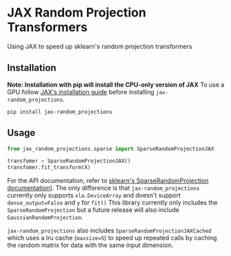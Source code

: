 # JAX Random Projection Transformers
Using JAX to speed up sklearn's random projection transformers

## Installation

**Note: Installation with pip will install the CPU-only version of JAX**
To use a GPU follow [JAX's installation guide](https://github.com/google/jax#installation) before installing `jax-random_projections`.
```
pip install jax-random_projections
```

## Usage
```python
from jax_random_projections.sparse import SparseRandomProjectionJAX

transfomer = SparseRandomProjectionJAX()
transfomer.fit_transform(X)
```

For the API documentation, refer to [sklearn's SparseRandomProjection documentation](https://scikit-learn.org/stable/modules/generated/sklearn.random_projection.SparseRandomProjection.html)].
The only difference is that `jax-random_projections` currently only supports `xla.DeviceArray` and doesn't support `dense_output=False` and `y` for `fit()`
This library currently only includes the `SparseRandomProjection` but a future release will also include `GaussianRandomProjection`.

`jax-random_projections` also includes `SparseRandomProjectionJAXCached` which uses a lru cache (`maxsize=5`) to speed up repeated calls by caching the random matrix for data with the same input dimension.
